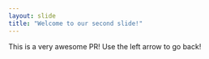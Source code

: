 ```yaml
---
layout: slide
title: "Welcome to our second slide!"
---
```

This is a very awesome PR!
Use the left arrow to go back!
